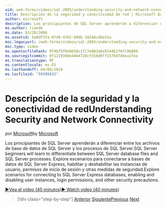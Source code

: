 ```yaml
---
uid: web-forms/videos/sql-2005/understanding-security-and-network-connectivity
title: Descripción de la seguridad y conectividad de red | Microsoft Docs
author: microsoft
description: Los principiantes de SQL Server aprenderán a diferenciar entre los archivos de base de datos de SQL Server y los procesos de SQL Server. Explorar escenarios para la conexión a SQL Server e...
ms.author: riande
ms.date: 03/20/2006
ms.assetid: 5a0df3fa-07d9-4762-b9db-1824dcd8a31a
msc.legacyurl: /web-forms/videos/sql-2005/understanding-security-and-network-connectivity
msc.type: video
ms.openlocfilehash: 9f4bf5f0e0658c1fc7e883a0a5544b1f0fc96809
ms.sourcegitcommit: 0f1119340e4464720cfd16d0ff15764746ea1fea
ms.translationtype: MT
ms.contentlocale: es-ES
ms.lasthandoff: 04/09/2019
ms.locfileid: "59395633"
---
```

# <a name="understanding-security-and-network-connectivity"></a><span data-ttu-id="51723-104">Descripción de la seguridad y la conectividad de red</span><span class="sxs-lookup"><span data-stu-id="51723-104">Understanding Security and Network Connectivity</span></span>

<span data-ttu-id="51723-105">por [Microsoft](https://github.com/microsoft)</span><span class="sxs-lookup"><span data-stu-id="51723-105">by [Microsoft](https://github.com/microsoft)</span></span>

<span data-ttu-id="51723-106">Los principiantes de SQL Server aprenderán a diferenciar entre los archivos de base de datos de SQL Server y los procesos de SQL Server.</span><span class="sxs-lookup"><span data-stu-id="51723-106">SQL Server beginners will learn to differentiate between SQL Server database files and SQL Server processes.</span></span> <span data-ttu-id="51723-107">Explore escenarios para conectarse a bases de datos de SQL Server Express, habilitar y deshabilitar las instancias de usuario, permisos de inicio de sesión y otras medidas de seguridad.</span><span class="sxs-lookup"><span data-stu-id="51723-107">Explore scenarios for connecting to SQL Server Express databases, enabling and disabling user instances, login permissions, and other security precautions.</span></span>

[<span data-ttu-id="51723-108">&#9654;Vea el vídeo (40 minutos)</span><span class="sxs-lookup"><span data-stu-id="51723-108">&#9654; Watch video (40 minutes)</span></span>](https://channel9.msdn.com/Blogs/ASP-NET-Site-Videos/understanding-security-and-network-connectivity)

> [!div class="step-by-step"]
> <span data-ttu-id="51723-109">[Anterior](more-structured-query-language.md)
> [Siguiente](connecting-your-web-application-to-sql-server-2005-express-edition.md)</span><span class="sxs-lookup"><span data-stu-id="51723-109">[Previous](more-structured-query-language.md)
[Next](connecting-your-web-application-to-sql-server-2005-express-edition.md)</span></span>

